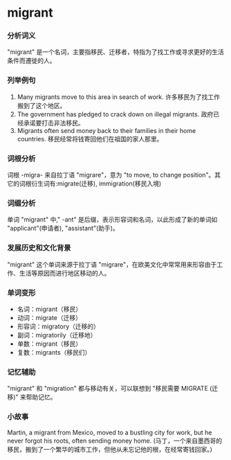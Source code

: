 # migrant

### 分析词义

  

"migrant" 是一个名词，主要指移民、迁移者，特指为了找工作或寻求更好的生活条件而遷徙的人。

  

### 列举例句

  

1.  Many migrants move to this area in search of work. 许多移民为了找工作搬到了这个地区。
2.  The government has pledged to crack down on illegal migrants. 政府已经承诺要打击非法移民。
3.  Migrants often send money back to their families in their home countries. 移民经常将钱寄回他们在祖国的家人那里。

  

### 词根分析

  

词根 -migra- 来自拉丁语 "migrare"，意为 "to move, to change position"。其它的词根衍生词有:migrate(迁移), immigration(移民入境)

  

### 词缀分析

  

单词 "migrant" 中," -ant" 是后缀，表示形容词和名词，以此形成了新的单词如 "applicant"(申请者), "assistant"(助手)。

  

### 发展历史和文化背景

  

"migrant" 这个单词来源于拉丁语 "migrare"，在欧美文化中常常用来形容由于工作、生活等原因而进行地区移动的人。

  

### 单词变形

  

*   名词：migrant（移民）
*   动词：migrate（迁移）
*   形容词：migratory（迁移的）
*   副词：migratorily（迁移地）
*   单数：migrant（移民）
*   复数：migrants（移民们）

  

### 记忆辅助

  

"migrant" 和 "migration" 都与移动有关，可以联想到 "移民需要 MIGRATE (迁移)" 来帮助记忆。

  

### 小故事

  

Martin, a migrant from Mexico, moved to a bustling city for work, but he never forgot his roots, often sending money home. (马丁，一个来自墨西哥的移民，搬到了一个繁华的城市工作，但他从未忘记他的根，在经常寄钱回家。)
